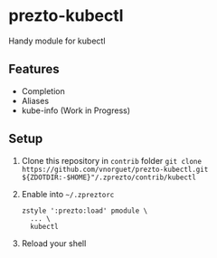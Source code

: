 # prezto-kubectl

Handy module for kubectl

## Features

* Completion
* Aliases
* kube-info (Work in Progress)

## Setup

1. Clone this repository in `contrib` folder `git clone https://github.com/vnorguet/prezto-kubectl.git ${ZDOTDIR:-$HOME}"/.zprezto/contrib/kubectl`
2. Enable into `~/.zpreztorc`

    ```shell
    zstyle ':prezto:load' pmodule \
      ... \
      kubectl
    ```

3. Reload your shell
